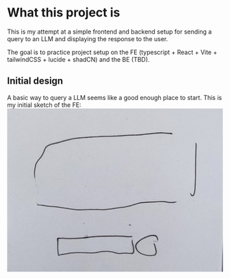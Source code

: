 # What this project is  

This is my attempt at a simple frontend and backend setup for sending a query to an LLM and displaying the response to the user.

The goal is to practice project setup on the FE (typescript + React + Vite + tailwindCSS + lucide + shadCN) and the BE (TBD).

## Initial design

A basic way to query a LLM seems like a good enough place to start. This is my initial sketch of the FE: ![A response field above an input filed and submit button](public/design.jpg)